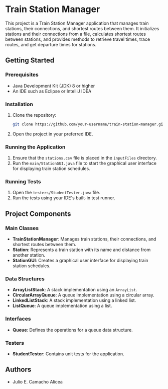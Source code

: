 # Train Station Manager

This project is a Train Station Manager application that manages train stations, their connections, and shortest routes between them. It initializes stations and their connections from a file, calculates shortest routes between stations, and provides methods to retrieve travel times, trace routes, and get departure times for stations.



## Getting Started

### Prerequisites

- Java Development Kit (JDK) 8 or higher
- An IDE such as Eclipse or IntelliJ IDEA

### Installation

1. Clone the repository:
    ```sh
    git clone https://github.com/your-username/train-station-manager.git
    ```
2. Open the project in your preferred IDE.

### Running the Application

1. Ensure that the `stations.csv` file is placed in the `inputFiles` directory.
2. Run the `main/StationGUI.java` file to start the graphical user interface for displaying train station schedules.

### Running Tests

1. Open the `testers/StudentTester.java` file.
2. Run the tests using your IDE's built-in test runner.

## Project Components

### Main Classes

- **TrainStationManager**: Manages train stations, their connections, and shortest routes between them.
- **Station**: Represents a train station with its name and distance from another station.
- **StationGUI**: Creates a graphical user interface for displaying train station schedules.

### Data Structures

- **ArrayListStack**: A stack implementation using an `ArrayList`.
- **CircularArrayQueue**: A queue implementation using a circular array.
- **LinkedListStack**: A stack implementation using a linked list.
- **ListQueue**: A queue implementation using a list.

### Interfaces

- **Queue**: Defines the operations for a queue data structure.

### Testers

- **StudentTester**: Contains unit tests for the application.

## Authors

- Julio E. Camacho Alicea
